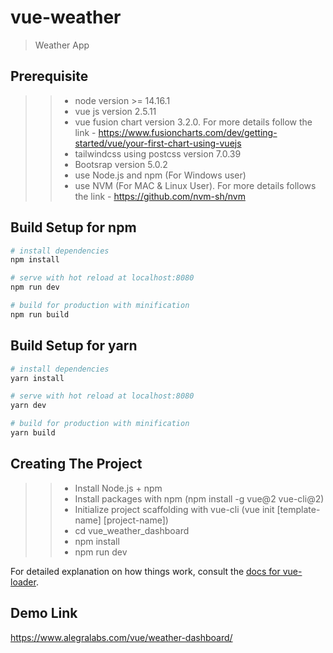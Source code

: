 # vue-weather

> Weather App

## Prerequisite

>> + node version >= 14.16.1
>> + vue js version 2.5.11
>> + vue fusion chart version 3.2.0. For more details follow the link - https://www.fusioncharts.com/dev/getting-started/vue/your-first-chart-using-vuejs
>> + tailwindcss using postcss version 7.0.39
>> + Bootsrap version 5.0.2
>> + use Node.js and npm (For Windows user)
>> + use NVM (For MAC & Linux User). For more details follows the link - https://github.com/nvm-sh/nvm
>> 
## Build Setup for npm 

``` bash
# install dependencies
npm install

# serve with hot reload at localhost:8080
npm run dev

# build for production with minification
npm run build
```

## Build Setup for yarn

``` bash
# install dependencies
yarn install

# serve with hot reload at localhost:8080
yarn dev

# build for production with minification
yarn build
```

## Creating The Project
>> + Install Node.js + npm
>> + Install packages with npm (npm install -g vue@2 vue-cli@2)
>> + Initialize project scaffolding with vue-cli (vue init [template-name] [project-name])
>> + cd vue_weather_dashboard
>> + npm install
>> + npm run dev

For detailed explanation on how things work, consult the [docs for vue-loader](http://vuejs.github.io/vue-loader).

## Demo Link 

https://www.alegralabs.com/vue/weather-dashboard/

